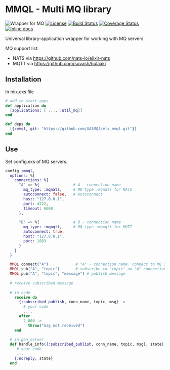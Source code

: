 # MMQL - Multi MQ library
![Wrapper for MQ](http://b.repl.ca/v1/Wrapper_for-MQ-blue.png)
[![License](https://img.shields.io/badge/License-Apache%202.0-blue.svg)](https://opensource.org/licenses/Apache-2.0)
[![Build Status](https://travis-ci.org/UA3MQJ/elx_mmql.svg?branch=master)](https://travis-ci.org/UA3MQJ/elx_mmql?branch=master)
[![Coverage Status](https://coveralls.io/repos/github/UA3MQJ/elx_mmql/badge.svg?branch=master)](https://coveralls.io/github/UA3MQJ/elx_mmql?branch=master)
[![Inline docs](http://inch-ci.org/github/UA3MQJ/elx_mmql.svg)](http://inch-ci.org/github/UA3MQJ/elx_mmql)

Universal library-application wrapper for working with MQ servers

MQ support list:
 * NATS via https://github.com/nats-io/elixir-nats
 * MQTT via https://github.com/suvash/hulaaki

## Installation
In mix.exs file
```elixir
# add to start apps
def application do
  [applications: [ ..., :util_mq]]
end

def deps do
  [{:mmql, git: "https://github.com/UA3MQJ/elx_mmql.git"}]
end
```

## Use
Set config.exs of MQ servers.

```elixir
config :mmql,
  options: %{
    connections: %{
      "A" => %{               # A - connection name
        mq_type: :mqnats,     # MQ type :mqnats for NATS
        autoconnect: false,   # Autoconnect 
        host: "127.0.0.1",
        port: 4222,
        timeout: 6000
      },

      "B" => %{               # B - connection name
        mq_type: :mqmqtt,     # MQ type :mqmqtt for MQTT
        autoconnect: true,
        host: "127.0.0.1",
        port: 1883
      }
    }
  }
```

```elixir
  MMQL.connect("A")            # "A" - connection name. connect to MQ server (no need if autoconnect is true)
  MMQL.sub("A", "topic")       # subscribe to "topic" on "A" connection
  MMQL.pub("A", "topic", "message") # publish message
  
  # receive subscribed message
  
  # in code
    receive do
      {:subscribed_publish, conn_name, topic, msg} ->
        # your code
        ....
      after
        2_000 ->
          throw("msg not received")
    end
    
  # in gen_server
  def handle_info({:subscribed_publish, conn_name, topic, msg}, state) do
     # your code
     ...
    {:noreply, state}
  end
```

